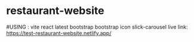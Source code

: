 # restaurant-website
#USING :
vite react latest
bootstrap
bootstrap icon
slick-carousel
live link: https://test-restaurant-website.netlify.app/
